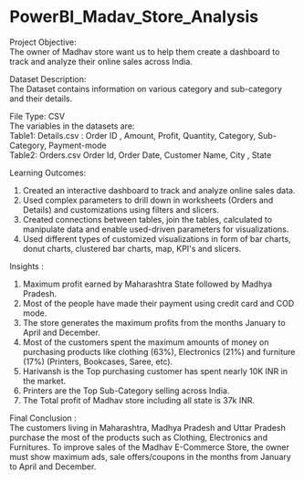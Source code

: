 # PowerBI_Madav_Store_Analysis

Project Objective:  
The owner of Madhav store want us to help them create a dashboard to track and analyze their online sales across India.

Dataset Description:   
The Dataset contains information on various category and sub-category and their details.

File Type: CSV   
The variables in the datasets are:       
Table1: Details.csv : Order ID , Amount, Profit, Quantity, Category, Sub-Category, Payment-mode        
Table2: Orders.csv Order Id, Order Date, Customer Name, City , State

Learning Outcomes:
1) Created an interactive dashboard to track and analyze online sales data.
2) Used complex parameters to drill down in worksheets (Orders and Details) and customizations using filters and slicers.
3) Created connections between tables, join the tables, calculated to manipulate data and enable used-driven parameters for visualizations.
4) Used different types of customized visualizations in form of bar charts, donut charts, clustered bar charts, map, KPI's and slicers.

Insights :  
1) Maximum profit earned by Maharashtra State followed by Madhya Pradesh.
2) Most of the people have made their payment using credit card and COD mode.
3) The store generates the maximum profits from the months January to April and December.
4) Most of the customers spent the maximum amounts of money on purchasing products like clothing (63%), Electronics (21%) and furniture (17%) (Printers, Bookcases, Saree, etc).
5) Harivansh is the Top purchasing customer has spent nearly 10K INR in the market.
6) Printers are the Top Sub-Category selling across India.
7) The Total profit of Madhav store including all state is 37k INR.

Final Conclusion :     
The customers living in Maharashtra, Madhya Pradesh and Uttar Pradesh purchase the most of the products such as Clothing, Electronics and Furnitures. To improve sales of the Madhav E-Commerce Store, the owner must show maximum ads, sale offers/coupons in the months from January to April and December.








